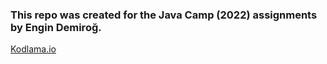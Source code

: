 ### This repo was created for the Java Camp (2022) assignments by Engin Demiroğ.

[Kodlama.io](https://www.kodlama.io)
